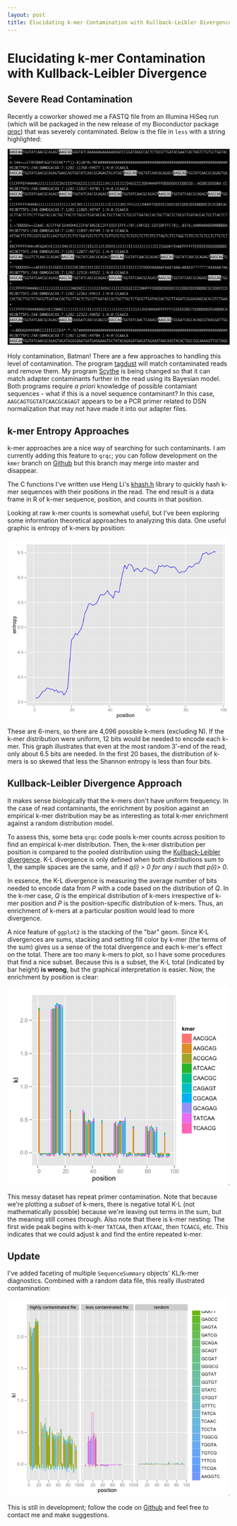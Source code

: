 ```yaml
---
layout: post
title: Elucidating k-mer Contamination with Kullback-Leibler Divergence
---
```


# Elucidating k-mer Contamination with Kullback-Leibler Divergence

## Severe Read Contamination

Recently a coworker showed me a FASTQ file from an Illumina HiSeq run
(which will be packaged in the new release of my Bioconductor package
[qrqc](http://www.bioconductor.org/packages/release/bioc/html/qrqc.html))
that was severely contaminated. Below is the file in `less` with a
string highlighted:

![A severely contaminated file in less, with many contaminants highlighted](/images/less_contams.png)

Holy contamination, Batman! There are a few approaches to handling
this level of contamination. The program
[tagdust](http://www.ncbi.nlm.nih.gov/pubmed/19737799) will match
contaminated reads and remove them. My program
[Scythe](github.com/vsbuffalo/scythe) is being changed so that it can
match adapter contaminants further in the read using its Bayesian
model. Both programs require *a priori* knowledge of possible
contamiant sequences - what if this is a novel sequence contaminant?
In this case, `AAGCAGTGGTATCAACGCAGAGT` appears to be a PCR primer
related to DSN normalization that may not have made it into our
adapter files.

## k-mer Entropy Approaches

k-mer approaches are a nice way of searching for such contaminants. I
am currently adding this feature to `qrqc`; you can follow development
on the `kmer` branch on [Github](http://github.com/vsbuffalo/qrqc) but
this branch may merge into master and disappear.

The C functions I've written use Heng Li's
[khash.h](http://attractivechaos.awardspace.com/khash.h.html) library
to quickly hash k-mer sequences with their positions in the read. The
end result is a data frame in R of k-mer sequence, position, and
counts in that position.

Looking at raw k-mer counts is somewhat useful, but I've been
exploring some information theoretical approaches to analyzing this
data. One useful graphic is entropy of k-mers by position:

![k-mer entropy increasing by position in read](/images/kmer_entropy.png)

These are 6-mers, so there are 4,096 possible k-mers (excluding N). If
the k-mer distribution were uniform, 12 bits would be needed to encode
each k-mer. This graph illustrates that even at the most random 3'-end
of the read, only about 6.5 bits are needed. In the first 20 bases,
the distribution of k-mers is so skewed that less the Shannon entropy
is less than four bits.

## Kullback-Leibler Divergence Approach

It makes sense biologically that the k-mers don't have uniform
frequency. In the case of read contaminants, the enrichment by
position against an empirical k-mer distribution may be as interesting
as total k-mer enrichment against a random distribution model.

To assess this, some beta `qrqc` code pools k-mer counts across
position to find an empirical k-mer distribution. Then, the k-mer
distribution per position is compared to the pooled distribution using
the
[Kullback-Leibler divergence](http://en.wikipedia.org/wiki/Kullback%E2%80%93Leibler_divergence). K-L
divergence is only defined when both distributions sum to 1, the
sample spaces are the same, and if *q(i) > 0 for any i such that p(i)>
0*.

In essence, the K-L divergence is measuring the average number of bits
needed to encode data from *P* with a code based on the distribution
of *Q*. In the k-mer case, *Q* is the empirical distribution of k-mers
irrespective of k-mer position and *P* is the position-specific
distribution of k-mers. Thus, an enrichment of k-mers at a particular
position would lead to more divergence.

A nice feature of `ggplot2` is the stacking of the "bar" geom. Since
K-L divergences are sums, stacking and setting fill color by k-mer
(the terms of the sum) gives us a sense of the total divergence and
each k-mer's effect on the total. There are too many k-mers to plot,
so I have some procedures that find a nice subset. Because this is a
subset, the K-L total (indicated by bar height) **is wrong**, but the
graphical interpretation is easier. Now, the enrichment by position is
clear:

![Kullback-Leibler divergence of k-mers](/images/kl_kmer.png)

This messy dataset has repeat primer contamination. Note that because
we're plotting a *subset* of k-mers, there is negative total K-L (not
mathematically possible) because we're leaving out terms in the sum,
but the meaning still comes through. Also note that there is k-mer
nesting: The first wide peak begins with k-mer `TATCAA`, then
`ATCAAC`, then `TCAACG`, etc. This indicates that we could adjust k
and find the entire repeated k-mer.

## Update

I've added faceting of multiple `SequenceSummary` objects' KL/k-mer
diagnostics. Combined with a random data file, this really illustrated
contamination:

<a href="/images/large_facet_kl.png"><img src="/images/tiny_facet_kl.png"/></a>

This is still in development; follow the code on
[Github](http://github.com/vsbuffalo/qrqc) and feel free to contact me
and make suggestions.
